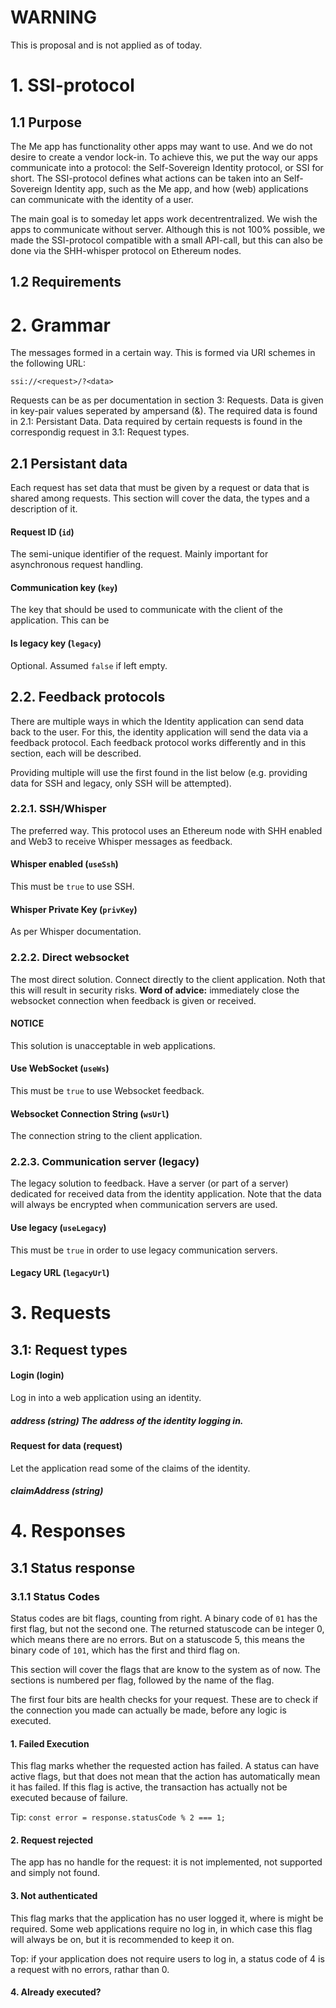 # WARNING
This is proposal and is not applied as of today. 

# 1. SSI-protocol

## 1.1 Purpose

The Me app has functionality other apps may want to use. And we do not desire to create a vendor lock-in. To achieve this, we put the way our apps communicate into a protocol: the Self-Sovereign Identity protocol, or SSI for short. The SSI-protocol defines what actions can be taken into an Self-Sovereign Identity app, such as the Me app, and how (web) applications can communicate with the identity of a user.

The main goal is to someday let apps work decentrentralized. We wish the apps to communicate without server. Although this is not 100% possible, we made the SSI-protocol compatible with a small API-call, but this can also be done via the SHH-whisper protocol on Ethereum nodes. 

## 1.2 Requirements



# 2. Grammar

The messages formed in a certain way. This is formed via URI schemes in the following URL: 

`ssi://<request>/?<data>`

Requests can be as per documentation in section 3: Requests. Data is given in key-pair values seperated by ampersand (&). The required data is found in 2.1: Persistant Data. Data required by certain requests is found in the correspondig request in 3.1: Request types.

## 2.1 Persistant data

Each request has set data that must be given by a request or data that is shared among requests. This section will cover the data, the types and a description of it.

#### Request ID (`id`)

The semi-unique identifier of the request. Mainly important for asynchronous request handling. 

#### Communication key (`key`)

The key that should be used to communicate with the client of the application. This can be  

#### Is legacy key (`legacy`)

Optional. Assumed `false` if left empty. 

## 2.2. Feedback protocols

There are multiple ways in which the Identity application can send data back to the user. For this, the identity application will send the data via a feedback protocol. Each feedback protocol works differently and in this section, each will be described. 

Providing multiple will use the first found in the list below (e.g. providing data for SSH and legacy, only SSH will be attempted).

### 2.2.1. SSH/Whisper

The preferred way. This protocol uses an Ethereum node with SHH enabled and Web3 to receive Whisper messages as feedback. 

#### Whisper enabled (`useSsh`)

This must be `true` to use SSH. 

#### Whisper Private Key (`privKey`)

As per Whisper documentation. 

### 2.2.2. Direct websocket

The most direct solution. Connect directly to the client application. Noth that this will result in security risks. **Word of advice:** immediately close the websocket connection when feedback is given or received.

#### NOTICE

This solution is unacceptable in web applications. 

#### Use WebSocket (`useWs`)

This must be `true` to use Websocket feedback.

#### Websocket Connection String (`wsUrl`)

The connection string to the client application. 

### 2.2.3. Communication server (legacy)

The legacy solution to feedback. Have a server (or part of a server) dedicated for received data from the identity application. Note that the data will always be encrypted when communication servers are used. 

#### Use legacy (`useLegacy`)

This must be `true` in order to use legacy communication servers.

#### Legacy URL (`legacyUrl`)

# 3. Requests



## 3.1: Request types

#### Login (login)

Log in into a web application using an identity. 

##### address (string) The address of the identity logging in. 

#### Request for data (request)

Let the application read some of the claims of the identity.

##### claimAddress (string)

# 4. Responses

## 3.1 Status response

### 3.1.1 Status Codes

Status codes are bit flags, counting from right. A binary code of `01` has the first flag, but not the second one. The returned statuscode can be integer 0, which means there are no errors. But on a statuscode 5, this means the binary code of `101`, which has the first and third flag on. 

This section will cover the flags that are know to the system as of now. The sections is numbered per flag, followed by the name of the flag.

The first four bits are health checks for your request. These are to check if the connection you made can actually be made, before any logic is executed. 

#### 1. Failed Execution

This flag marks whether the requested action has failed. A status can have active flags, but that does not mean that the action has automatically mean it has failed. If this flag is active, the transaction has actually not be executed because of failure. 

Tip: `const error = response.statusCode % 2 === 1;`

#### 2. Request rejected

The app has no handle for the request: it is not implemented, not supported and simply not found. 

#### 3. Not authenticated

This flag marks that the application has no user logged it, where is might be required. Some web applications require no log in, in which case this flag will always be on, but it is recommended to keep it on. 

Top: if your application does not require users to log in, a status code of 4 is a request with no errors, rathar than 0. 

#### 4. Already executed?

